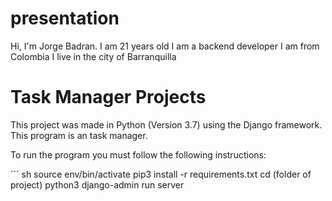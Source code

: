 # presentation

Hi, I'm Jorge Badran.
I am 21 years old I am a backend developer
I am from Colombia I live in the city of Barranquilla 

# Task Manager Projects

This project was made in Python (Version 3.7) using the Django framework. This program is an task manager.


To run the program you must follow the following instructions:

´´´
sh
source env/bin/activate
pip3 install -r requirements.txt
cd (folder of project)
python3 django-admin run server
```



